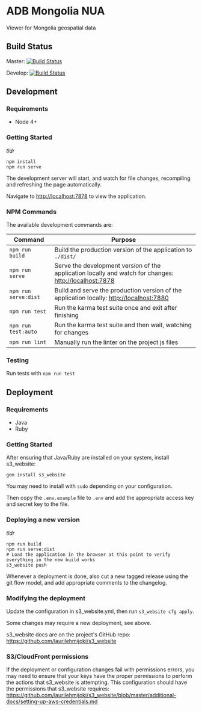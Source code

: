 # ADB Mongolia NUA

Viewer for Mongolia geospatial data

## Build Status

Master: [![Build Status](https://travis-ci.org/azavea/adb-mongolia-nua.svg?branch=master)](https://travis-ci.org/azavea/adb-mongolia-nua)

Develop: [![Build Status](https://travis-ci.org/azavea/adb-mongolia-nua.svg?branch=develop)](https://travis-ci.org/azavea/adb-mongolia-nua)

## Development

### Requirements

- Node 4+

### Getting Started

_tldr_
```
npm install
npm run serve
```

The development server will start, and watch for file changes, recompiling and refreshing the
page automatically.

Navigate to [http://localhost:7878](http://localhost:7878) to view the application.

### NPM Commands

The available development commands are:

| Command | Purpose |
|---------|---------|
| `npm run build` | Build the production version of the application to `./dist/` |
| `npm run serve` | Serve the development version of the application locally and watch for changes: [http://localhost:7878](http://localhost:7878) |
| `npm run serve:dist` | Build and serve the production version of the application locally: [http://localhost:7880](http://localhost:7880) |
| `npm run test` | Run the karma test suite once and exit after finishing |
| `npm run test:auto` | Run the karma test suite and then wait, watching for changes |
| `npm run lint` | Manually run the linter on the project js files |

### Testing

Run tests with `npm run test`

## Deployment

### Requirements

 - Java
 - Ruby

### Getting Started

After ensuring that Java/Ruby are installed on your system, install s3_website:
```
gem install s3_website
```
You may need to install with `sudo` depending on your configuration.

Then copy the `.env.example` file to `.env` and add the appropriate access key and secret key to
the file.

### Deploying a new version

_tldr_
```
npm run build
npm run serve:dist
# Load the application in the browser at this point to verify everything in the new build works
s3_website push
```

Whenever a deployment is done, also cut a new tagged release using the git flow model, and add
appropriate comments to the changelog.

### Modifying the deployment

Update the configuration in s3_website.yml, then run `s3_website cfg apply`.

Some changes may require a new deployment, see above.

s3_website docs are on the project's GitHub repo:
https://github.com/laurilehmijoki/s3_website

### S3/CloudFront permissions

If the deployment or configuration changes fail with permissions errors, you may need to ensure
that your keys have the proper permissions to perform the actions that s3_website is attempting.
This configuration should have the permissions that s3_website requires:
https://github.com/laurilehmijoki/s3_website/blob/master/additional-docs/setting-up-aws-credentials.md
